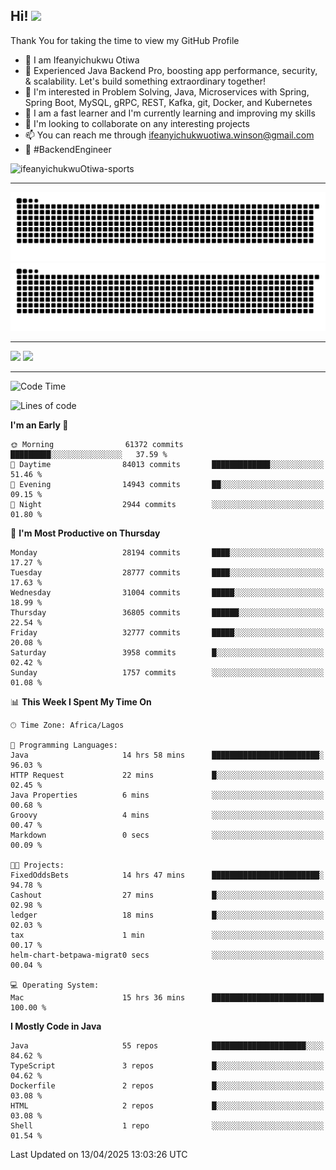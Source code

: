 <!-- BLOG-POST-LIST:START --><!-- BLOG-POST-LIST:END -->

## Hi! <img src="https://media.giphy.com/media/hvRJCLFzcasrR4ia7z/giphy.gif" width="4%"> 

Thank You for taking the time to view my GitHub Profile

- 👋 I am Ifeanyichukwu Otiwa
- 🚀 Experienced Java Backend Pro, boosting app performance, security, & scalability. Let's build something extraordinary together!
- 👀 I'm interested in Problem Solving, Java, Microservices with Spring, Spring Boot, MySQL, gRPC, REST, Kafka, git, Docker, and Kubernetes
- 🌱 I am a fast learner and I'm currently learning and improving my skills
- 💞️ I'm looking to collaborate on any interesting projects
- 📫 You can reach me through ifeanyichukwuotiwa.winson@gmail.com
- 🚀 #BackendEngineer

<p align="left" marginTop="10px"> <img src="https://komarev.com/ghpvc/?username=ifeanyichukwuOtiwa-sports&label=Profile%20views&color=0e75b6&style=for-the-badge" alt="ifeanyichukwuOtiwa-sports" /> </p>

***

<!--🐍📈SNAKEGRAPH / 🌐WEBSITE: https://github.com/Platane/snk -->
![github contribution grid snake animation](https://raw.githubusercontent.com/ifeanyichukwuOtiwa-sports/ifeanyichukwuOtiwa-sports/output/github-contribution-grid-snake-dark.svg#gh-dark-mode-only)![github contribution grid snake animation](https://raw.githubusercontent.com/ifeanyichukwuOtiwa-sports/ifeanyichukwuOtiwa-sports/output/github-contribution-grid-snake.svg#gh-light-mode-only)

***

<p float="left">
  <img float="left" src="https://github-readme-stats.vercel.app/api?username=ifeanyichukwuOtiwa-sports&count_private=true&include_all_commits=true&theme=react&show_icons=true" />
  <img float="right" src="https://github-readme-stats.vercel.app/api/top-langs/?username=ifeanyichukwuOtiwa-sports&layout=compact&show_icons=true&theme=react" /> 
</p>

***



<!--START_SECTION:waka-->
![Code Time](http://img.shields.io/badge/Code%20Time-3%2C616%20hrs%2014%20mins-blue)

![Lines of code](https://img.shields.io/badge/From%20Hello%20World%20I%27ve%20Written-46.4%20million%20lines%20of%20code-blue)

**I'm an Early 🐤** 

```text
🌞 Morning                61372 commits       █████████░░░░░░░░░░░░░░░░   37.59 % 
🌆 Daytime                84013 commits       █████████████░░░░░░░░░░░░   51.46 % 
🌃 Evening                14943 commits       ██░░░░░░░░░░░░░░░░░░░░░░░   09.15 % 
🌙 Night                  2944 commits        ░░░░░░░░░░░░░░░░░░░░░░░░░   01.80 % 
```
📅 **I'm Most Productive on Thursday** 

```text
Monday                   28194 commits       ████░░░░░░░░░░░░░░░░░░░░░   17.27 % 
Tuesday                  28777 commits       ████░░░░░░░░░░░░░░░░░░░░░   17.63 % 
Wednesday                31004 commits       █████░░░░░░░░░░░░░░░░░░░░   18.99 % 
Thursday                 36805 commits       ██████░░░░░░░░░░░░░░░░░░░   22.54 % 
Friday                   32777 commits       █████░░░░░░░░░░░░░░░░░░░░   20.08 % 
Saturday                 3958 commits        █░░░░░░░░░░░░░░░░░░░░░░░░   02.42 % 
Sunday                   1757 commits        ░░░░░░░░░░░░░░░░░░░░░░░░░   01.08 % 
```


📊 **This Week I Spent My Time On** 

```text
🕑︎ Time Zone: Africa/Lagos

💬 Programming Languages: 
Java                     14 hrs 58 mins      ████████████████████████░   96.03 % 
HTTP Request             22 mins             █░░░░░░░░░░░░░░░░░░░░░░░░   02.45 % 
Java Properties          6 mins              ░░░░░░░░░░░░░░░░░░░░░░░░░   00.68 % 
Groovy                   4 mins              ░░░░░░░░░░░░░░░░░░░░░░░░░   00.47 % 
Markdown                 0 secs              ░░░░░░░░░░░░░░░░░░░░░░░░░   00.09 % 

🐱‍💻 Projects: 
FixedOddsBets            14 hrs 47 mins      ████████████████████████░   94.78 % 
Cashout                  27 mins             █░░░░░░░░░░░░░░░░░░░░░░░░   02.98 % 
ledger                   18 mins             █░░░░░░░░░░░░░░░░░░░░░░░░   02.03 % 
tax                      1 min               ░░░░░░░░░░░░░░░░░░░░░░░░░   00.17 % 
helm-chart-betpawa-migrat0 secs              ░░░░░░░░░░░░░░░░░░░░░░░░░   00.04 % 

💻 Operating System: 
Mac                      15 hrs 36 mins      █████████████████████████   100.00 % 
```

**I Mostly Code in Java** 

```text
Java                     55 repos            █████████████████████░░░░   84.62 % 
TypeScript               3 repos             █░░░░░░░░░░░░░░░░░░░░░░░░   04.62 % 
Dockerfile               2 repos             █░░░░░░░░░░░░░░░░░░░░░░░░   03.08 % 
HTML                     2 repos             █░░░░░░░░░░░░░░░░░░░░░░░░   03.08 % 
Shell                    1 repo              ░░░░░░░░░░░░░░░░░░░░░░░░░   01.54 % 
```




 Last Updated on 13/04/2025 13:03:26 UTC
<!--END_SECTION:waka-->

<!--
<p align="center">
![trophy](https://github-profile-trophy.vercel.app/?username=ifeanyichukwuOtiwa-sports&theme=onedark) (https://github.com/ryo-ma/github-profile-trophy)
</p>
-->

<!---
ifeanyi-otiwa/ifeanyi-otiwa is a ✨ special ✨ repository because its `README.md` (this file) appears on your GitHub profile.
You can click the Preview link to take a look at your changes.
--->
